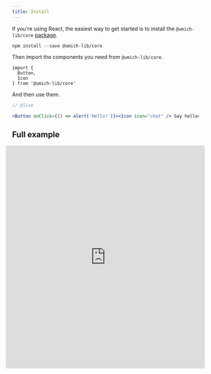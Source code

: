 ```yaml
---
title: Install
---
```


<lede>If you're using React, the easiest way to get started is to install the `@umich-lib/core` [package](https://www.npmjs.com/package/@umich-lib-ui/core).</lede>

```
npm install --save @umich-lib/core
```

Then import the components you need from `@umich-lib/core`.

```
import {
  Button,
  Icon
} from '@umich-lib/core'
```

And then use them.

```jsx
// @live

<Button onClick={() => alert('Hello!')}><Icon icon="chat" /> Say hello</Button>

```

## Full example

<iframe src="https://codesandbox.io/embed/q9wq1rmj3q?fontsize=14" style="width: calc(100% + 2rem + 1px); height:600px; border:0; border-radius: 4px; overflow:hidden; margin: 0 calc(-1rem + -1px);" sandbox="allow-modals allow-forms allow-popups allow-scripts allow-same-origin"></iframe>
